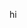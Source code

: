 hi

<!---
DaPengwin/DaPengwin is a ✨ special ✨ repository because its `README.md` (this file) appears on your GitHub profile.
You can click the Preview link to take a look at your changes.
--->
